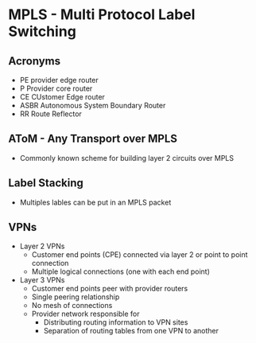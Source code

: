 # MPLS - Multi Protocol Label Switching

## Acronyms

- PE provider edge router
- P Provider core router
- CE CUstomer Edge router
- ASBR Autonomous System Boundary Router
- RR Route Reflector

## AToM - Any Transport over MPLS

- Commonly known scheme for building layer 2 circuits over MPLS

## Label Stacking

- Multiples lables can be put in an MPLS packet


## VPNs

- Layer 2 VPNs
    - Customer end points (CPE) connected via layer 2 or point to point connection
    - Multiple logical connections (one with each end point)
- Layer 3 VPNs
    - Customer end points peer with provider routers
    - Single peering relationship
    - No mesh of connections
    - Provider network responsible for
        - Distributing routing information to VPN sites
        - Separation of routing tables from one VPN to another

